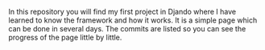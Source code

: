 In this repository you will find my first project in Djando where I have learned to know the framework and how it works. It is a simple page which can be done in several days. The commits are listed so you can see the progress of the page little by little.
